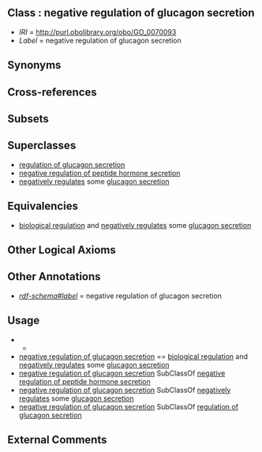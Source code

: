 
## Class : negative regulation of glucagon secretion

 * *IRI* = http://purl.obolibrary.org/obo/GO_0070093
 * *Label* = negative regulation of glucagon secretion

## Synonyms


## Cross-references


## Subsets


## Superclasses

 * [regulation of glucagon secretion](../../GO/92/GO_0070092.md)
 * [negative regulation of peptide hormone secretion](../../GO/78/GO_0090278.md)
 * [negatively regulates](../../RO/12/RO_0002212.md) some [glucagon secretion](../../GO/91/GO_0070091.md)

## Equivalencies

 * [biological regulation](../../GO/07/GO_0065007.md) and [negatively regulates](../../RO/12/RO_0002212.md) some [glucagon secretion](../../GO/91/GO_0070091.md)

## Other Logical Axioms


## Other Annotations

 * *[rdf-schema#label](../../el/rdf-schema#label.md)* = negative regulation of glucagon secretion

## Usage

 * -
 * [negative regulation of glucagon secretion](../../GO/93/GO_0070093.md) == [biological regulation](../../GO/07/GO_0065007.md) and [negatively regulates](../../RO/12/RO_0002212.md) some [glucagon secretion](../../GO/91/GO_0070091.md)
 * [negative regulation of glucagon secretion](../../GO/93/GO_0070093.md) SubClassOf [negative regulation of peptide hormone secretion](../../GO/78/GO_0090278.md)
 * [negative regulation of glucagon secretion](../../GO/93/GO_0070093.md) SubClassOf [negatively regulates](../../RO/12/RO_0002212.md) some [glucagon secretion](../../GO/91/GO_0070091.md)
 * [negative regulation of glucagon secretion](../../GO/93/GO_0070093.md) SubClassOf [regulation of glucagon secretion](../../GO/92/GO_0070092.md)

## External Comments


